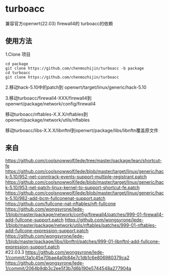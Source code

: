 # turboacc
兼容官方openwrt(22.03) firewall4的 turboacc的依赖
## 使用方法
 1.Clone 项目
 ```
 cd package
 git clone https://github.com/chenmozhijin/turboacc -b package
 cd turboacc
 git clone https://github.com/chenmozhijin/turboacc 
 ```
 2.移动hack-5.10中的patch到 openwrt/target/linux/generic/hack-5.10
 
 3.移动turboacc/firewall4-XXX/firewall4到openwrt/package/network/config/firewall4 
 
  移动turboacc/nftables-X.X.X/nftables到openwrt/package/network/utils/nftables 
 
  移动turboacc/libs-X.X.X/libnftnl到openwrt/package/libs/libnftn覆盖原文件
 
## 来自
https://github.com/coolsnowwolf/lede/tree/master/package/lean/shortcut-fe 
https://github.com/coolsnowwolf/lede/blob/master/target/linux/generic/hack-5.10/952-net-conntrack-events-support-multiple-registrant.patch
https://github.com/coolsnowwolf/lede/blob/master/target/linux/generic/hack-5.10/953-net-patch-linux-kernel-to-support-shortcut-fe.patch
https://github.com/coolsnowwolf/lede/blob/master/target/linux/generic/hack-5.10/982-add-bcm-fullconenat-support.patch
https://github.com/fullcone-nat-nftables/nft-fullcone
https://github.com/wongsyrone/lede-1/blob/master/package/network/config/firewall4/patches/999-01-firewall4-add-fullcone-support.patch
https://github.com/wongsyrone/lede-1/blob/master/package/network/utils/nftables/patches/999-01-nftables-add-fullcone-expression-support.patch
https://github.com/wongsyrone/lede-1/blob/master/package/libs/libnftnl/patches/999-01-libnftnl-add-fullcone-expression-support.patch  
#22.03.3
https://github.com/wongsyrone/lede-1/commit/3a1c45e70bae4a0b84e7c1db1c6e806980379ca2 
https://github.com/wongsyrone/lede-1/commit/2064b9db3c2ee5f3b7d6b190e5744548a277904a

